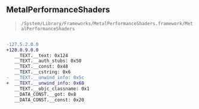 ## MetalPerformanceShaders

> `/System/Library/Frameworks/MetalPerformanceShaders.framework/MetalPerformanceShaders`

```diff

-127.5.2.0.0
+128.0.9.0.0
   __TEXT.__text: 0x124
   __TEXT.__auth_stubs: 0x50
   __TEXT.__const: 0x48
   __TEXT.__cstring: 0x6
-  __TEXT.__unwind_info: 0x5c
+  __TEXT.__unwind_info: 0x68
   __TEXT.__objc_classname: 0x1
   __DATA_CONST.__got: 0x8
   __DATA_CONST.__const: 0x20

```
